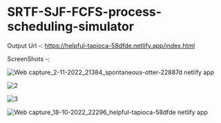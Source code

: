 # SRTF-SJF-FCFS-process-scheduling-simulator

Output Url -: https://helpful-tapioca-58dfde.netlify.app/index.html

ScreenShots -:

![Web capture_2-11-2022_21384_spontaneous-otter-22887d netlify app](https://user-images.githubusercontent.com/76683360/199550447-6ccab45a-caed-4b09-9547-96be723fd08f.jpeg)

![2](https://user-images.githubusercontent.com/76683360/196496939-16b6c4bc-a9f0-49fc-a8c4-aa8757b98e0b.jpeg)

![3](https://user-images.githubusercontent.com/76683360/196497008-1a77e79d-ea8e-451e-8818-1ca2df3e41a7.jpeg)

![Web capture_18-10-2022_22296_helpful-tapioca-58dfde netlify app](https://user-images.githubusercontent.com/76683360/196497022-a68fe818-aaba-443f-9c39-deca98011833.jpeg)

